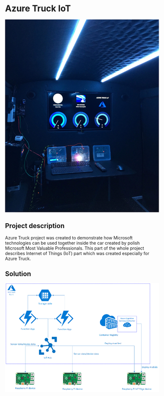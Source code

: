 # Azure Truck IoT


![Image](https://github.com/AzureTruck/IoT/blob/master/Assets/AzureTruckIoT1.jpg?raw=true)

## Project description

Azure Truck project was created to demonstrate how Microsoft technologies can be used together inside the car created by polish Microsoft Most Valuable Professionals. This part of the whole project describes Internet of Things (IoT) part which was created especially for Azure Truck.

## Solution

<p align="center">
  <img src="https://github.com/AzureTruck/IoT/blob/master/Assets/AzureTruckIoT4.png?raw=true" alt="Solution diagram"/>
</p>
